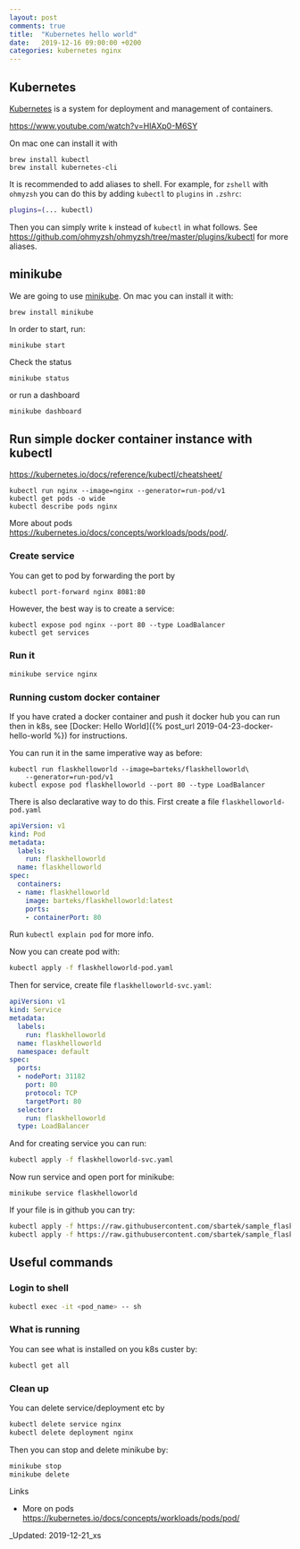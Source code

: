 ```yaml
---
layout: post
comments: true
title:  "Kubernetes hello world"
date:   2019-12-16 09:00:00 +0200
categories: kubernetes nginx
---
```


## Kubernetes

[Kubernetes](https://kubernetes.io/) is a system for deployment and management of containers.

<https://www.youtube.com/watch?v=HlAXp0-M6SY>

On mac one can install it with 

``` shell
brew install kubectl
brew install kubernetes-cli
```

It is recommended to add aliases to shell. For example, for `zshell` with `ohmyzsh` you can do this
by adding `kubectl` to `plugins` in `.zshrc`:

``` sh
plugins=(... kubectl)
```
 Then you can simply write `k` instead of `kubectl` in what follows. See 
 <https://github.com/ohmyzsh/ohmyzsh/tree/master/plugins/kubectl> 
 for more aliases.

## minikube

We are going to use [minikube](https://kubernetes.io/docs/tasks/tools/install-minikube/).
On mac you can install it with:

``` shell
brew install minikube
```

In order to start, run:
``` shell
minikube start
```

Check the status

``` shell
minikube status
```
or run a dashboard

``` sh
minikube dashboard
```

## Run simple docker container instance with kubectl

<https://kubernetes.io/docs/reference/kubectl/cheatsheet/>

``` shell
kubectl run nginx --image=nginx --generator=run-pod/v1
kubectl get pods -o wide
kubectl describe pods nginx
```

More about pods <https://kubernetes.io/docs/concepts/workloads/pods/pod/>.

### Create service

You can get to pod by forwarding the port by

``` sh
kubectl port-forward nginx 8081:80
```

However, the best way is to create a service:
``` shell
kubectl expose pod nginx --port 80 --type LoadBalancer
kubectl get services
```

### Run it 

``` sh
minikube service nginx
```

### Running custom docker container

If you have crated a docker container and push it docker hub you can run then in k8s,
see [Docker: Hello World]({% post_url 2019-04-23-docker-hello-world %}) for instructions.

You can run it in the same imperative way as before:
``` shell
kubectl run flaskhelloworld --image=barteks/flaskhelloworld\
    --generator=run-pod/v1
kubectl expose pod flaskhelloworld --port 80 --type LoadBalancer
```

There is also declarative way to do this. First create a file 
`flaskhelloworld-pod.yaml`

``` yaml
apiVersion: v1
kind: Pod
metadata:
  labels:
    run: flaskhelloworld
  name: flaskhelloworld
spec:
  containers:
  - name: flaskhelloworld
    image: barteks/flaskhelloworld:latest
    ports:
    - containerPort: 80
```
Run `kubectl explain pod` for more info.


Now you can create pod with:

``` sh
kubectl apply -f flaskhelloworld-pod.yaml
```

Then for service, create file `flaskhelloworld-svc.yaml`:

``` yaml
apiVersion: v1
kind: Service
metadata:
  labels:
    run: flaskhelloworld
  name: flaskhelloworld
  namespace: default
spec:
  ports:
  - nodePort: 31182
    port: 80
    protocol: TCP
    targetPort: 80
  selector:
    run: flaskhelloworld
  type: LoadBalancer
```

And for creating service you can run:

``` sh
kubectl apply -f flaskhelloworld-svc.yaml
```

Now run service and open port for minikube:


``` shell
minikube service flaskhelloworld
```

If your file is in github you can try:

``` sh
kubectl apply -f https://raw.githubusercontent.com/sbartek/sample_flask_app/master/flaskhelloworld/flaskhelloworld-pod.yaml
kubectl apply -f https://raw.githubusercontent.com/sbartek/sample_flask_app/master/flaskhelloworld/flaskhelloworld-svc.yaml
```


## Useful commands

### Login to shell

``` sh
kubectl exec -it <pod_name> -- sh
```

### What is running 

You can see what is installed on you k8s custer by:

``` sh
kubectl get all
```

### Clean up


You can delete service/deployment etc by
``` sh
kubectl delete service nginx
kubectl delete deployment nginx
```

Then you can stop and delete minikube by:

``` sh
minikube stop
minikube delete
```

Links

* More on pods <https://kubernetes.io/docs/concepts/workloads/pods/pod/>

_Updated: 2019-12-21_xs
